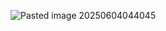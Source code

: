 ![Pasted image 20250604044045](https://github.com/user-attachments/assets/f452e1c2-8508-40b2-a41d-260a7956cb10)
